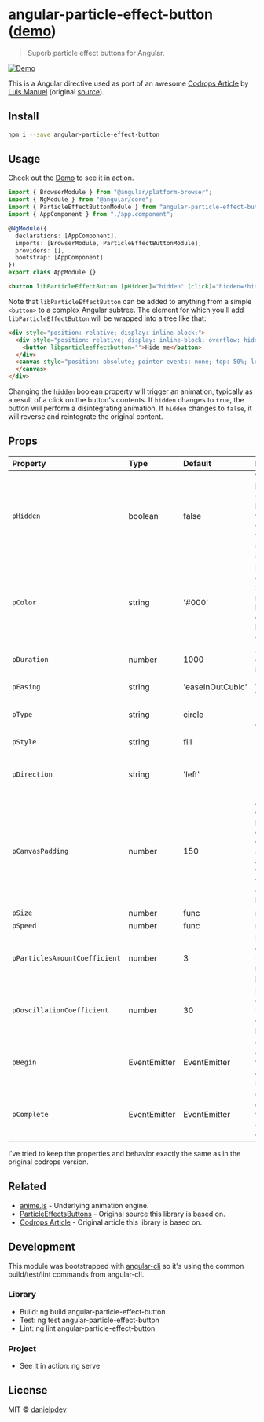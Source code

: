 # angular-particle-effect-button ([demo](https://codesandbox.io/s/j0jyz323v))

> Superb particle effect buttons for Angular.

[![Demo](https://raw.githubusercontent.com/danielpdev/angular-particle-effect-button/master/demo-animation.gif)](https://github.com/danielpdev/angular-particle-effect-button)

This is a Angular directive used as port of an awesome [Codrops Article](https://tympanus.net/codrops/2018/04/25/particle-effects-for-buttons/) by [Luis Manuel](https://tympanus.net/codrops/author/luis/) (original [source](https://github.com/codrops/ParticleEffectsButtons/)).

## Install

```bash
npm i --save angular-particle-effect-button
```

## Usage

Check out the [Demo](https://codesandbox.io/s/j0jyz323v/) to see it in action.

```ts
import { BrowserModule } from "@angular/platform-browser";
import { NgModule } from "@angular/core";
import { ParticleEffectButtonModule } from "angular-particle-effect-button";
import { AppComponent } from "./app.component";

@NgModule({
  declarations: [AppComponent],
  imports: [BrowserModule, ParticleEffectButtonModule],
  providers: [],
  bootstrap: [AppComponent]
})
export class AppModule {}
```

```html
<button libParticleEffectButton [pHidden]="hidden" (click)="hidden=!hidden">Hide me</button>
```

Note that `libParticleEffectButton` can be added to anything from a simple `<button>` to a complex Angular subtree. The element for which you'll add `libParticleEffectButton`
will be wrapped into a tree like that:
```html
<div style="position: relative; display: inline-block;">
  <div style="position: relative; display: inline-block; overflow: hidden;">
    <button libparticleeffectbutton="">Hide me</button>
  </div>
  <canvas style="position: absolute; pointer-events: none; top: 50%; left: 50%; transform: translate3d(-50%, -50%, 0px); display: none;">
  </canvas>
</div>
```

Changing the `hidden` boolean property will trigger an animation, typically as a result of a click on the button's contents. 
If `hidden` changes to `true`, the button will perform a disintegrating animation. If `hidden` changes to `false`, it will reverse and reintegrate the original content.

## Props

| Property      | Type               | Default                               | Description                                                                                                                                  |
|:--------------|:-------------------|:--------------------------------------|:---------------------------------------------------------------------------------------------------------------------------------------------|
| `pHidden`  | boolean           | false                                  | Whether button should be hidden or visible. Changing this property starts an animation. |
| `pColor`  | string           | '#000'                                  | Particle color. Should match the button content's background color |
| `pDuration`  | number           | 1000                                  | Animation duration in milliseconds. |
| `pEasing`  | string           | 'easeInOutCubic'                        | Animation easing. |
| `pType`  | string           | circle                                  | 'circle' or 'rectangle' or 'triangle' |
| `pStyle`  | string           | fill                                  | 'fill' or 'stroke' |
| `pDirection`  | string           | 'left'                                  | 'left' or 'right' or 'top' or 'bottom' |
| `pCanvasPadding`  | number           | 150                                  | Amount of extra padding to add to the canvas since the animation will overflow the content's bounds |
| `pSize`  | number | func           | random(4)                             | Particle size. May be a static number or a function which returns numbers. |
| `pSpeed`  | number | func           | random(2)                             | Particle speed. May be a static number or a function which returns numbers. |
| `pParticlesAmountCoefficient`  | number    | 3                             | Increases or decreases the relative number of particles |
| `pOoscillationCoefficient`  | number           | 30                         | Increases or decreases the relative curvature of particles |
| `pBegin`  | EventEmitter           | EventEmitter                                     | Callback to get notified when the animation starts. |
| `pComplete`  | EventEmitter           | EventEmitter                                  | Callback to get notified when the animation completes. |


I've tried to keep the properties and behavior exactly the same as in the original codrops version.

## Related

- [anime.js](http://animejs.com/) - Underlying animation engine.
- [ParticleEffectsButtons](https://github.com/codrops/ParticleEffectsButtons/) - Original source this library is based on.
- [Codrops Article](https://tympanus.net/codrops/2018/04/25/particle-effects-for-buttons/) - Original article this library is based on.


## Development
This module was bootstrapped with [angular-cli](https://cli.angular.io) so it's using the common build/test/lint commands from angular-cli.
### Library
- Build: ng build angular-particle-effect-button
- Test: ng test angular-particle-effect-button
- Lint: ng lint angular-particle-effect-button
### Project
- See it in action: ng serve

## License

MIT © [danielpdev](https://github.com/danielpdev)
